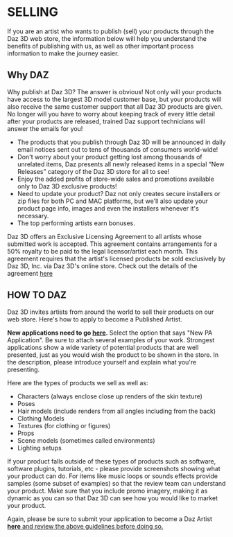 # SELLING

If you are an artist who wants to publish (sell) your products through the Daz 3D web store, the information below will help you understand the benefits of publishing with us, as well as other important process information to make the journey easier.

## Why DAZ

Why publish at Daz 3D? The answer is obvious! Not only will your products have access to the largest 3D model customer base, but your products will also receive the same customer support that all Daz 3D products are given. No longer will you have to worry about keeping track of every little detail after your products are released, trained Daz support technicians will answer the emails for you!



- The products that you publish through Daz 3D will be announced in daily email notices sent out to tens of thousands of consumers world-wide!
- Don't worry about your product getting lost among thousands of unrelated items, Daz presents all newly released items in a special “New Releases” category of the Daz 3D store for all to see!
- Enjoy the added profits of store-wide sales and promotions available only to Daz 3D exclusive products!
- Need to update your product? Daz not only creates secure installers or zip files for both PC and MAC platforms, but we'll also update your product page info, images and even the installers whenever it's necessary.
- The top performing artists earn bonuses.



Daz 3D offers an Exclusive Licensing Agreement to all artists whose submitted work is accepted. This agreement contains arrangements for a 50% royalty to be paid to the legal licensor/artist each month. This agreement requires that the artist's licensed products be sold exclusively by Daz 3D, Inc. via Daz 3D's online store. Check out the details of the agreement [here](https://www.daz3d.com/eula)

## HOW TO DAZ

Daz 3D invites artists from around the world to sell their products on our web store. Here's how to apply to become a Published Artist.



**New applications need to go [here](https://dazpasupport.zendesk.com/hc/en-us/requests/new).** Select the option that says "New PA Application". Be sure to attach several examples of your work. Strongest applications show a wide variety of potential products that are well presented, just as you would wish the product to be shown in the store. In the description, please introduce yourself and explain what you're presenting.

 

Here are the types of products we sell as well as:

- Characters (always enclose close up renders of the skin texture)
- Poses
- Hair models (include renders from all angles including from the back)
- Clothing Models
- Textures (for clothing or figures)
- Props
- Scene models (sometimes called environments)
- Lighting setups

 

If your product falls outside of these types of products such as software, software plugins, tutorials, etc - please provide screenshots showing what your product can do. For items like music loops or sounds effects provide samples (some subset of examples) so that the review team can understand your product. Make sure that you include promo imagery, making it as dynamic as you can so that Daz 3D can see how you would like to market your product.



Again, please be sure to submit your application to become a Daz Artist **[here](https://dazpasupport.zendesk.com/hc/en-us/requests/new)**[ and ](https://dazpasupport.zendesk.com/hc/en-us/requests/new)[review the above guidelines before doing so.](https://dazpasupport.zendesk.com/hc/en-us/requests/new)

